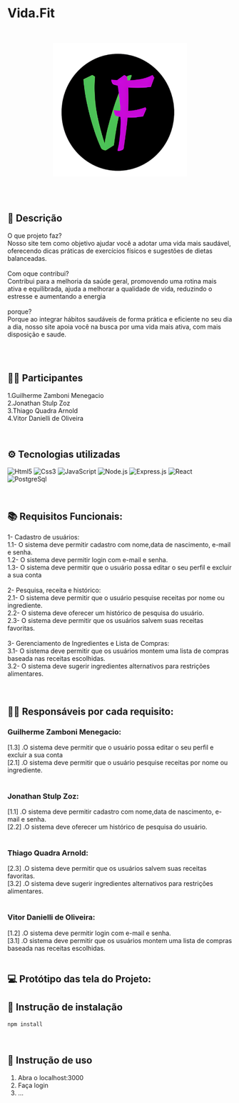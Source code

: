 # Vida.Fit

<br/>
<p align="center">
  <img width="300" height="300" src="https://github.com/GuilhermeZamboni32/Rep-S.A/blob/main/public/Logo_VF.png?raw=true">
</p>

<br/>
<br/>

## 🧾 Descrição
O que projeto faz?<br/>
Nosso site tem como objetivo ajudar você a adotar uma vida mais saudável, oferecendo dicas práticas de exercícios físicos e sugestões de dietas balanceadas.<br/><br/>
Com oque contribui?<br/>
Contribui para a melhoria da saúde geral, promovendo uma rotina mais ativa e equilibrada, ajuda a melhorar a qualidade de vida, reduzindo o estresse e aumentando a energia <br/><br/>
porque? <br/>
Porque ao integrar hábitos saudáveis de forma prática e eficiente no seu dia a dia, nosso site apoia você na busca por uma vida mais ativa, com mais disposição e  saude. <br/><br/>

<br/>


## 🤝🏻 Participantes

1.Guilherme Zamboni Menegacio<br/>
2.Jonathan Stulp Zoz<br/>
3.Thiago Quadra Arnold<br/>
4.Vitor Danielli de Oliveira

<br/>

## ⚙️ Tecnologias utilizadas
![Html5](https://img.shields.io/badge/HTML5-E34F26?style=for-the-badge&logo=html5&logoColor=white)
![Css3](https://img.shields.io/badge/CSS3-1572B6?style=for-the-badge&logo=css3&logoColor=white)
![JavaScript](https://img.shields.io/badge/JavaScript-F7DF1E?style=for-the-badge&logo=javascript&logoColor=black)
![Node.js](https://img.shields.io/badge/Node.js-43853D?style=for-the-badge&logo=node.js&logoColor=white)
![Express.js](https://img.shields.io/badge/Express.js-404D59?style=for-the-badge)
![React](https://img.shields.io/badge/React-20232A?style=for-the-badge&logo=react&logoColor=61DAFB)
![PostgreSql](https://img.shields.io/badge/PostgreSQL-316192?style=for-the-badge&logo=postgresql&logoColor=white)

<br/>


## 📚 Requisitos Funcionais:
1- Cadastro de usuários:<br/>
1.1- O sistema deve permitir cadastro com nome,data de nascimento, e-mail e senha.<br/>
1.2- O sistema deve permitir login com e-mail e senha.<br/>
1.3- O sistema deve permitir que o usuário possa editar o seu perfil e excluir a sua conta<br/><br/>
2- Pesquisa, receita e histórico:<br/>
2.1- O sistema deve permitir que o usuário pesquise receitas por nome ou ingrediente.<br/>
2.2- O sistema deve oferecer um histórico de pesquisa do usuário.<br/>
2.3- O sistema deve permitir que os usuários salvem suas receitas favoritas.<br/><br/>
3- Gerenciamento de Ingredientes e Lista de Compras:<br/>
3.1- O sistema deve permitir que os usuários montem uma lista de compras baseada nas receitas escolhidas.<br/>
3.2- O sistema deve sugerir ingredientes alternativos para restrições alimentares.<br/><br/><br/>



## 👨‍💻 Responsáveis por cada requisito:

### Guilherme Zamboni Menegacio:<br/>
[1.3] .O sistema deve permitir que o usuário possa editar o seu perfil e excluir a sua conta<br/>
[2.1] .O sistema deve permitir que o usuário pesquise receitas por nome ou ingrediente.<br/><br/>

### Jonathan Stulp Zoz:<br/>
[1.1] .O sistema deve permitir cadastro com nome,data de nascimento, e-mail e senha.<br/>
[2.2] .O sistema deve oferecer um histórico de pesquisa do usuário.<br/><br/>

### Thiago Quadra Arnold:<br/>
[2.3] .O sistema deve permitir que os usuários salvem suas receitas favoritas.<br/>
[3.2] .O sistema deve sugerir ingredientes alternativos para restrições alimentares.<br/><br/>

### Vitor Danielli de Oliveira:<br/>
[1.2] .O sistema deve permitir login com e-mail e senha.<br/>
[3.1] .O sistema deve permitir que os usuários montem uma lista de compras baseada nas receitas escolhidas.<br/><br/>



## 💻 Protótipo das tela do Projeto:



## 💽 Instrução de instalação

```bash
npm install
```
<br/>

## 📝 Instrução de uso
1. Abra o localhost:3000<br/>
2. Faça login<br/>
3. ...

<br/>





